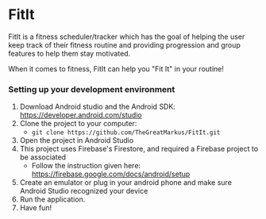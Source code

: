 # FitIt

FitIt is a fitness scheduler/tracker which has the goal of helping the user keep track of their fitness routine and providing progression and group features to help them stay motivated.

When it comes to fitness, FitIt can help you "Fit It" in your routine!

### Setting up your development environment

1. Download Android studio and the Android SDK: https://developer.android.com/studio
2. Clone the project to your computer:
    * `git clone https://github.com/TheGreatMarkus/FitIt.git`
3. Open the project in Android Studio
4. This project uses Firebase's Firestore, and required a Firebase project to be associated
    * Follow the instruction given here: https://firebase.google.com/docs/android/setup
5. Create an emulator or plug in your android phone and make sure Android Studio recognized your device
6. Run the application.
7. Have fun!
